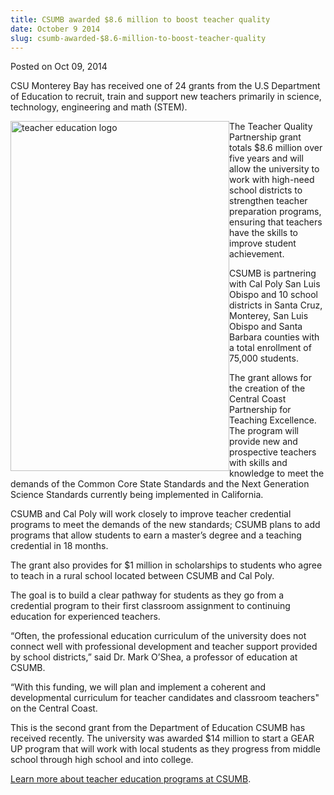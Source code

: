 ```yaml
---
title: CSUMB awarded $8.6 million to boost teacher quality
date: October 9 2014
slug: csumb-awarded-$8.6-million-to-boost-teacher-quality
---
```


 



<span class="date">Posted on Oct 09, 2014    </span>
<p>CSU Monterey Bay has received one of 24 grants from the U.S
Department of Education to recruit, train and support new teachers
primarily in science, technology, engineering and math (STEM).</p>
<p><img alt="teacher education logo" src="https://news.csumb.edu/sites/default/files/65/attachments/news/images/teacher_education.jpg" style="float:left; width:350px; height:560px">The Teacher Quality
Partnership grant totals $8.6 million over five years and will
allow the university to work with high-need school districts to
strengthen teacher preparation programs, ensuring that teachers
have the skills to improve student achievement.</img></p>
<p>CSUMB is partnering with Cal Poly San Luis Obispo and 10 school
districts in Santa Cruz, Monterey, San Luis Obispo and Santa
Barbara counties with a total enrollment of 75,000 students.</p>
<p>The grant allows for the creation of the Central Coast
Partnership for Teaching Excellence. The program will provide new
and prospective teachers with skills and knowledge to meet the
demands of the Common Core State Standards and the Next Generation
Science Standards currently being implemented in California.</p>
<p>CSUMB and Cal Poly will work closely to improve teacher
credential programs to meet the demands of the new standards; CSUMB
plans to add programs that allow students to earn a master&#x2019;s degree
and a teaching credential in 18 months.</p>
<p>The grant also provides for $1 million in scholarships to
students who agree to teach in a rural school located between CSUMB
and Cal Poly.</p>
<p>The goal is to build a clear pathway for students as they go
from a credential program to their first classroom assignment to
continuing education for experienced teachers.</p>
<p>&#x201C;Often, the professional education curriculum of the university
does not connect well with professional development and teacher
support provided by school districts,&#x201D; said Dr. Mark O&#x2019;Shea, a
professor of education at CSUMB.</p>
<p>&#x201C;With this funding, we will plan and implement a coherent and
developmental curriculum for teacher candidates and classroom
teachers&quot; on the Central Coast.</p>
<p>This is the second grant from the Department of Education CSUMB
has received recently. The university was awarded $14 million to
start a GEAR UP program that will work with local students as they
progress from middle school through high school and into
college.</p>
<p><a href="https://teach.csumb.edu" rel="nofollow">Learn more about
teacher education programs at CSUMB</a>.</p>





```
